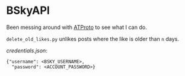 # BSkyAPI

Been messing around with [ATProto](https://atproto.blue/en/latest/index.html) to see what I can do.

`delete_old_likes.py` unlikes posts where the like is older than `n` days.

*credentials.json*:
```
{"username": <BSKY_USERNAME>,
  "password": <ACCOUNT_PASSWORD>}
```
